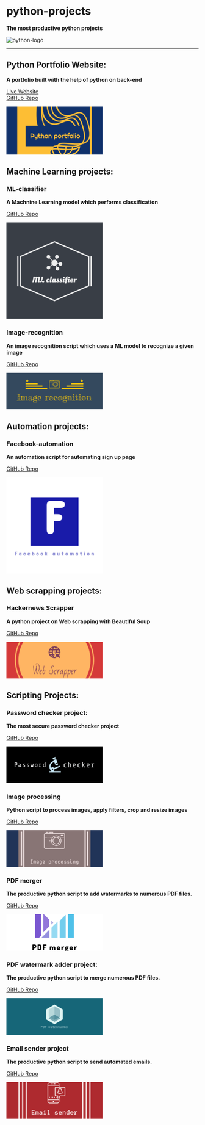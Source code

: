 # python-projects

<strong>The most productive python projects</strong>

<p>
<img src="https://www.python.org/static/community_logos/python-logo-inkscape.svg" width="60%" alt="python-logo" />
</p>

---

## Python Portfolio Website:

<strong>A portfolio built with the help of python on back-end</strong>

[Live Website](http://aswinbarath.pythonanywhere.com/)<br>
[GitHub Repo](https://github.com/AswinBarath/python-portfolio)

<p>
<img src="Python-portfolio.png" alt="Python-portfolio-logo"  width="50%"/>
</p>


## Machine Learning projects:

### ML-classifier
<strong>A Machnine Learning model which performs classification</strong>

[GitHub Repo](https://github.com/AswinBarath/ML-classifier)

<p>
<img src="ML-classifier.png" alt="ML-classifier-logo"  width="50%"/>
</p>

### Image-recognition
<strong>An image recognition script which uses a ML model to recognize a given image</strong>

[GitHub Repo](https://github.com/AswinBarath/Image-recognition)

<p>
<img src="Image-recognition.png" alt="Image-recognition-logo"  width="50%"/>
</p>


## Automation projects:

### Facebook-automation
<strong>An automation script for automating sign up page</strong>

[GitHub Repo](https://github.com/AswinBarath/Facebook-automation)

<p>
<img src="Facebook-automation.png" alt="Facebook-automation-logo"  width="50%"/>
</p>


## Web scrapping projects:

### Hackernews Scrapper
<strong>A python project on Web scrapping with Beautiful Soup</strong>

[GitHub Repo](https://github.com/AswinBarath/Web-scrapper)

<p>
<img src="Web-scrapper.png" alt="Web-scrapper-logo"  width="50%"/>
</p>


## Scripting Projects:

### Password checker project: 

<strong>The most secure password checker project</strong>

[GitHub Repo][1]

<p>
<img src="Password-checker.png" alt="Password-checker-logo"  width="50%"/>
</p>


### Image processing 

<strong>Python script to process images, apply filters, crop and resize images</strong>

[GitHub Repo][2]

<p>
<img src="Image-processing.png" alt="Image-processing-logo"  width="50%"/>
</p>


### PDF merger 

<strong>The productive python script to add watermarks to numerous PDF files.</strong>

[GitHub Repo][3]

<p>
<img src="PDF-merger.png" alt="PDF-merger-logo"  width="50%"/>
</p>


### PDF watermark adder project: 

<strong>The productive python script to merge numerous PDF files.</strong>

[GitHub Repo][4]

<p>
<img src="PDF-watermarker.png" alt="PDF-watermarker-logo"  width="50%"/>
</p>


### Email sender project 

<strong>The productive python script to send automated emails.</strong>

[GitHub Repo][5]

<p>
<img src="Email-sender.png" alt="Email-sender-logo"  width="50%"/>
</p>



[1]: https://github.com/AswinBarath/Password-checker
[2]: https://github.com/AswinBarath/image-processing
[3]: https://github.com/AswinBarath/PDF-merger
[4]: https://github.com/AswinBarath/PDF-watermark-adder
[5]: https://github.com/AswinBarath/Email-sender